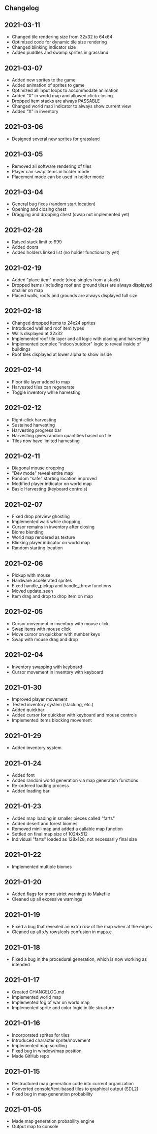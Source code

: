 Changelog
-

2021-03-11
-

- Changed tile rendering size from 32x32 to 64x64
- Optimized code for dynamic tile size rendering
- Changed blinking indicator size
- Added puddles and swamp sprites in grassland

2021-03-07
-

- Added new sprites to the game
- Added animation of sprites to game
- Optimized all input loops to accommodate animation
- Added “X” in world map and allowed click closing
- Dropped item stacks are always PASSABLE
- Changed world map indicator to always show current view
- Added “X” in inventory

2021-03-06
-

- Designed several new sprites for grassland

2021-03-05
-

- Removed all software rendering of tiles
- Player can swap items in holder mode
- Placement mode can be used in holder mode

2021-03-04
-

- General bug fixes (random start location)
- Opening and closing chest
- Dragging and dropping chest (swap not implemented yet)

2021-02-28
-

- Raised stack limit to 999
- Added doors
- Added holders linked list (no holder functionality yet)

2021-02-19
-

- Added "place item" mode (drop singles from a stack)
- Dropped items (including roof and ground tiles) are always displayed smaller on map
- Placed walls, roofs and grounds are always displayed full size

2021-02-18
-

- Changed dropped items to 24x24 sprites
- Introduced wall and roof item types
- Walls displayed at 32x32
- Implemented roof tile layer and all logic with placing and harvesting
- Implemented complex "indoor/outdoor" logic to reveal inside of buildings
- Roof tiles displayed at lower alpha to show inside

2021-02-14
-

- Floor tile layer added to map
- Harvested tiles can regenerate
- Toggle inventory while harvesting

2021-02-12
-

- Right-click harvesting
- Sustained harvesting
- Harvesting progress bar
- Harvesting gives random quantities based on tile
- Tiles now have limited harvesting

2021-02-11
-

- Diagonal mouse dropping
- "Dev mode" reveal entire map
- Random "safe" starting location improved
- Modified player indicator on world map
- Basic Harvesting (keyboard controls)

2021-02-07
-

- Fixed drop preview ghosting
- Implemented walk while dropping
- Cursor remains in inventory after closing
- Biome blending
- World map rendered as texture
- Blinking player indicator on world map
- Random starting location

2021-02-06
-

- Pickup with mouse
- Hardware accelerated sprites
- Fixed handle\_pickup and handle\_throw functions
- Moved update\_seen
- Item drag and drop to drop item on map

2021-02-05
-

- Cursor movement in inventory with mouse click
- Swap items with mouse click
- Move cursor on quickbar with number keys
- Swap with mouse drag and drop

2021-02-04
-

- Inventory swapping with keyboard
- Cursor movement in inventory with keyboard

2021-01-30
-

- Improved player movement
- Tested inventory system (stacking, etc.)
- Added quickbar
- Added cursor for quickbar with keyboard and mouse controls
- Implemented items blocking movement

2021-01-29
-

- Added inventory system

2021-01-24
-

- Added font
- Added random world generation via map generation functions
- Re-ordered loading process
- Added loading bar

2021-01-23
-

- Added map loading in smaller pieces called "farts"
- Added desert and forest biomes
- Removed mini-map and added a callable map function
- Settled on final map size of 1024x512
- Individual "farts" loaded as 128x128, not necessarily final size

2021-01-22
-

- Implemented multiple biomes

2021-01-20
-

- Added flags for more strict warnings to Makefile
- Cleaned up all excessive warnings

2021-01-19
-

- Fixed a bug that revealed an extra row of the map when at the edges
- Cleaned up all x/y rows/cols confusion in maps.c

2021-01-18
-

- Fixed a bug in the procedural generation, which is now working as intended

2021-01-17
-

- Created CHANGELOG.md
- Implemented world map
- Implemented fog of war on world map
- Implemented sprite and color logic in tile structure

2021-01-16
-

- Incorporated sprites for tiles
- Introduced character sprite/movement
- Implemented map scrolling
- Fixed bug in window/map position
- Made GitHub repo

2021-01-15
-

- Restructured map generation code into current organization
- Converted console/text-based tiles to graphical output (SDL2)
- Fixed bug in map generation probability

2021-01-05
-

- Made map generation probability engine
- Output map to console

